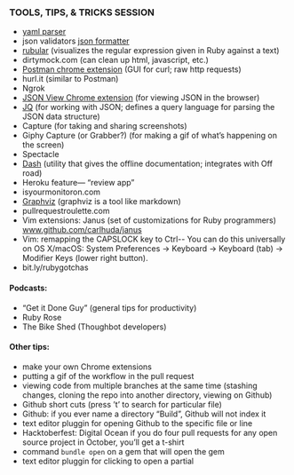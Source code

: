 ### TOOLS, TIPS, & TRICKS SESSION

* [yaml parser](http://yaml-online-parser.appspot.com/)
* json validators [json formatter](https://jsonformatter.curiousconcept.com/)
* [rubular](http://rubular.com/) (visualizes the regular expression given in Ruby against a text)
* dirtymock.com (can clean up html, javascript, etc.) 
* [Postman chrome extension](https://www.getpostman.com/) (GUI for curl; raw http requests)
* hurl.it (similar to Postman)
* Ngrok 
* [JSON View Chrome extension](https://chrome.google.com/webstore/detail/jsonview/chklaanhfefbnpoihckbnefhakgolnmc) (for viewing JSON in the browser)
* [JQ](https://stedolan.github.io/jq/) (for working with JSON; defines a query language for parsing the JSON data structure) 
* Capture (for taking and sharing screenshots)
* Giphy Capture (or Grabber?)  (for making a gif of what’s happening on the screen)
* Spectacle
* [Dash](https://kapeli.com/dash) (utility that gives the offline documentation; integrates with Off road)
* Heroku feature— “review app” 
* isyourmonitoron.com
* [Graphviz](http://www.graphvizrepl.com/)  (graphviz is a tool like markdown) 
* pullrequestroulette.com
* Vim extensions: Janus (set of customizations for Ruby programmers) 
	www.github.com/carlhuda/janus
* Vim: remapping the CAPSLOCK key to Ctrl-- You can do this universally on OS X/macOS: System Preferences → Keyboard → Keyboard (tab) → Modifier Keys (lower right button).
* bit.ly/rubygotchas


#### Podcasts: 
* “Get it Done Guy” (general tips for productivity)
* Ruby Rose
* The Bike Shed (Thoughbot developers) 


#### Other tips:
* make your own Chrome extensions
* putting a gif of the workflow in the pull request
* viewing code from multiple branches at the same time (stashing changes, cloning the repo into another directory, viewing on Github)
* Github short cuts (press ’t’ to search for particular file) 
* Github: if you ever name a directory “Build”, Github will not index it
* text editor pluggin for opening Github to the specific file or line
* Hacktoberfest: Digital Ocean if you do four pull requests for any open source project in October, you’ll get a t-shirt
* command `bundle open` on a gem that will open the gem
* text editor pluggin for clicking to open a partial 


